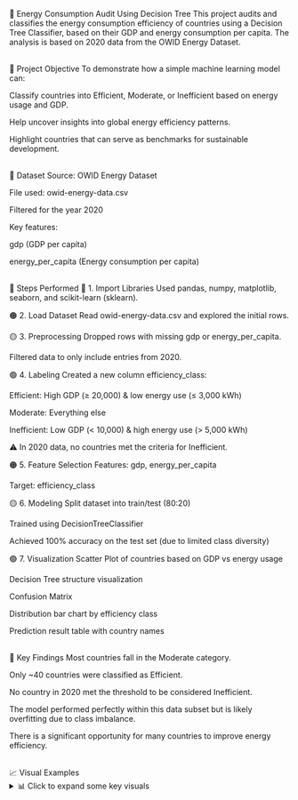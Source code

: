 🔋 Energy Consumption Audit Using Decision Tree
This project audits and classifies the energy consumption efficiency of countries using a Decision Tree Classifier, based on their GDP and energy consumption per capita. The analysis is based on 2020 data from the OWID Energy Dataset.

<br>
📌 Project Objective
To demonstrate how a simple machine learning model can:

Classify countries into Efficient, Moderate, or Inefficient based on energy usage and GDP.

Help uncover insights into global energy efficiency patterns.

Highlight countries that can serve as benchmarks for sustainable development.

<br>
📂 Dataset
Source: OWID Energy Dataset

File used: owid-energy-data.csv

Filtered for the year 2020

Key features:

gdp (GDP per capita)

energy_per_capita (Energy consumption per capita)

<br>
🧪 Steps Performed
🔰 1. Import Libraries
Used pandas, numpy, matplotlib, seaborn, and scikit-learn (sklearn).

🟠 2. Load Dataset
Read owid-energy-data.csv and explored the initial rows.

🟡 3. Preprocessing
Dropped rows with missing gdp or energy_per_capita.

Filtered data to only include entries from 2020.

🟢 4. Labeling
Created a new column efficiency_class:

Efficient: High GDP (≥ 20,000) & low energy use (≤ 3,000 kWh)

Moderate: Everything else

Inefficient: Low GDP (< 10,000) & high energy use (> 5,000 kWh)

⚠️ In 2020 data, no countries met the criteria for Inefficient.

🟠 5. Feature Selection
Features: gdp, energy_per_capita

Target: efficiency_class

🟡 6. Modeling
Split dataset into train/test (80:20)

Trained using DecisionTreeClassifier

Achieved 100% accuracy on the test set (due to limited class diversity)

🟢 7. Visualization
Scatter Plot of countries based on GDP vs energy usage

Decision Tree structure visualization

Confusion Matrix

Distribution bar chart by efficiency class

Prediction result table with country names

<br>
🎯 Key Findings
Most countries fall in the Moderate category.

Only ~40 countries were classified as Efficient.

No country in 2020 met the threshold to be considered Inefficient.

The model performed perfectly within this data subset but is likely overfitting due to class imbalance.

There is a significant opportunity for many countries to improve energy efficiency.

<br>
📈 Visual Examples
<details> <summary>📊 Click to expand some key visuals</summary>
Scatter plot (GDP vs Energy Use)

Decision Tree structure

Confusion matrix

Country classification distribution


## ⚙️ How to Run

1. Clone this repository:
git clone https://github.com/yourusername/energy-audit-decision-tree.git
cd energy-audit-decision-tree

2. Install dependencies:
pip install pandas numpy matplotlib seaborn scikit-learn

3. Run the notebook or script:
python energy_audit_decision_tree.py
📄 Note: Make sure owid-energy-data.csv is in the same folder as the script.

## ✅ Dependencies
- pandas
- numpy
- matplotlib
- seaborn
- scikit-learn


## 🧠 Future Improvements
- Include data from multiple years (not just 2020).
- Handle class imbalance by synthetic data generation or resampling.
- Add more features like CO₂ emissions, renewable energy usage, etc.
- Try other models (Random Forest, Gradient Boosting, etc.)

## 🤝 Contributions
Pull requests are welcome! For major changes, please open an issue first to discuss what you would like to change.

## 🌍 Author
Qonita Qotrunnada
Data Science, Front-end, & IoT Enthusiast
📧 [YourEmail@example.com]
🔗 LinkedIn • GitHub
